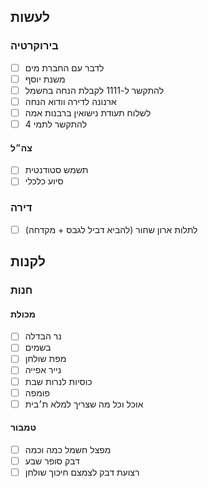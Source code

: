 ## לעשות

### בירוקרטיה

- [ ] לדבר עם החברת מים  
- [ ] משנת יוסף  
- [ ] להתקשר ל-1111 לקבלת הנחה בחשמל  
- [ ] ארנונה לדירה וודוא הנחה  
- [ ] לשלוח תעודת נישואין ברבנות אמה  
- [ ] להתקשר לתמי 4  

#### צה״ל
- [ ] תשמש סטודנטית  
- [ ] סיוע כלכלי  

### דירה
- [ ] לתלות ארון שחור (להביא דביל לגבס + מקדחה)  

## לקנות

### חנות

#### מכולת
- [ ] נר הבדלה  
- [ ] בשמים  
- [ ] מפת שולחן  
- [ ] נייר אפייה  
- [ ] כוסיות לנרות שבת  
- [ ] פומפה  
- [ ] אוכל וכל מה שצריך למלא ת׳בית  

#### טמבור
- [ ] מפצל חשמל כמה וכמה  
- [ ] דבק סופר שבע  
- [ ] רצועת דבק לצמצם חיכוך שולחן  